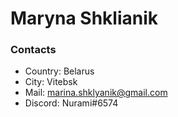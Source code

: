 # Maryna Shklianik 

### Contacts 
* Country: Belarus 
* City: Vitebsk
* Mail: marina.shklyanik@gmail.com
* Discord: Nurami#6574